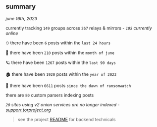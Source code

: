 
## summary
_june 16th, 2023_

currently tracking `149` groups across `267` relays & mirrors - _`105` currently online_

⏲ there have been `6` posts within the `last 24 hours`

🦈 there have been `210` posts within the `month of june`

🪐 there have been `1267` posts within the `last 90 days`

🏚 there have been `1920` posts within the `year of 2023`

🦕 there have been `6611` posts `since the dawn of ransomwatch`

there are `80` custom parsers indexing posts

_`20` sites using v2 onion services are no longer indexed - [support.torproject.org](https://support.torproject.org/onionservices/v2-deprecation/)_

> see the project [README](https://github.com/joshhighet/ransomwatch#ransomwatch--) for backend technicals
